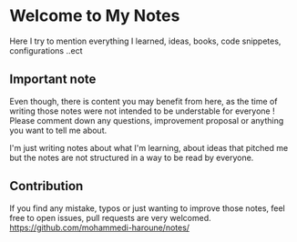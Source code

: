 # Welcome to My Notes
Here I try to mention everything I learned, ideas, books, code snippetes, configurations ..ect

## Important note
Even though, there is content you may benefit from here, as the time of writing those notes were not intended to be understable for everyone ! Please comment down any questions, improvement proposal or anything you want to tell me about.

I'm just writing notes about what I'm learning, about ideas that pitched me but the notes are not structured in a way to be read by everyone. 

## Contribution
If you find any mistake, typos or just wanting to improve those notes, feel free to open issues, pull requests are very welcomed. https://github.com/mohammedi-haroune/notes/
